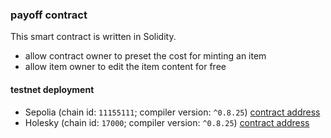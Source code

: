 ### payoff contract
This smart contract is written in Solidity.
- allow contract owner to preset the cost for minting an item
- allow item owner to edit the item content for free

#### testnet deployment
- Sepolia (chain id: `11155111`; compiler version: `^0.8.25`) [contract address](https://sepolia.etherscan.io/address/0xDe475804bACcA01d02d1AE3C01a77a66038DF7aA)
- Holesky (chain id: `17000`; compiler version: `^0.8.25`) [contract address](https://holesky.etherscan.io/address/0x99672b44d224b468191F7Fdb6b0b67d7F5908F61)
